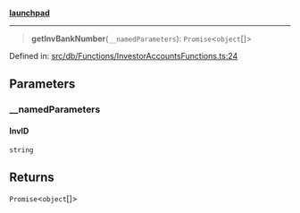 [**launchpad**](index.md)

***

> **getInvBankNumber**(`__namedParameters`): `Promise`\<`object`[]\>

Defined in: [src/db/Functions/InvestorAccountsFunctions.ts:24](https://github.com/victorbratov/launchpad/blob/ba912ff5e4884ef55d41a8ab239f2bb8e81f8ecb/src/db/Functions/InvestorAccountsFunctions.ts#L24)

## Parameters

### \_\_namedParameters

#### InvID

`string`

## Returns

`Promise`\<`object`[]\>
